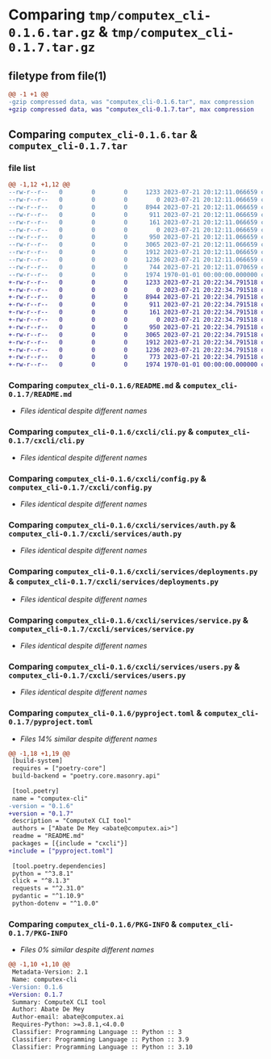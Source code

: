 # Comparing `tmp/computex_cli-0.1.6.tar.gz` & `tmp/computex_cli-0.1.7.tar.gz`

## filetype from file(1)

```diff
@@ -1 +1 @@
-gzip compressed data, was "computex_cli-0.1.6.tar", max compression
+gzip compressed data, was "computex_cli-0.1.7.tar", max compression
```

## Comparing `computex_cli-0.1.6.tar` & `computex_cli-0.1.7.tar`

### file list

```diff
@@ -1,12 +1,12 @@
--rw-r--r--   0        0        0     1233 2023-07-21 20:12:11.066659 computex_cli-0.1.6/README.md
--rw-r--r--   0        0        0        0 2023-07-21 20:12:11.066659 computex_cli-0.1.6/cxcli/__init__.py
--rw-r--r--   0        0        0     8944 2023-07-21 20:12:11.066659 computex_cli-0.1.6/cxcli/cli.py
--rw-r--r--   0        0        0      911 2023-07-21 20:12:11.066659 computex_cli-0.1.6/cxcli/config.py
--rw-r--r--   0        0        0      161 2023-07-21 20:12:11.066659 computex_cli-0.1.6/cxcli/exc.py
--rw-r--r--   0        0        0        0 2023-07-21 20:12:11.066659 computex_cli-0.1.6/cxcli/services/__init__.py
--rw-r--r--   0        0        0      950 2023-07-21 20:12:11.066659 computex_cli-0.1.6/cxcli/services/auth.py
--rw-r--r--   0        0        0     3065 2023-07-21 20:12:11.066659 computex_cli-0.1.6/cxcli/services/deployments.py
--rw-r--r--   0        0        0     1912 2023-07-21 20:12:11.066659 computex_cli-0.1.6/cxcli/services/service.py
--rw-r--r--   0        0        0     1236 2023-07-21 20:12:11.066659 computex_cli-0.1.6/cxcli/services/users.py
--rw-r--r--   0        0        0      744 2023-07-21 20:12:11.070659 computex_cli-0.1.6/pyproject.toml
--rw-r--r--   0        0        0     1974 1970-01-01 00:00:00.000000 computex_cli-0.1.6/PKG-INFO
+-rw-r--r--   0        0        0     1233 2023-07-21 20:22:34.791518 computex_cli-0.1.7/README.md
+-rw-r--r--   0        0        0        0 2023-07-21 20:22:34.791518 computex_cli-0.1.7/cxcli/__init__.py
+-rw-r--r--   0        0        0     8944 2023-07-21 20:22:34.791518 computex_cli-0.1.7/cxcli/cli.py
+-rw-r--r--   0        0        0      911 2023-07-21 20:22:34.791518 computex_cli-0.1.7/cxcli/config.py
+-rw-r--r--   0        0        0      161 2023-07-21 20:22:34.791518 computex_cli-0.1.7/cxcli/exc.py
+-rw-r--r--   0        0        0        0 2023-07-21 20:22:34.791518 computex_cli-0.1.7/cxcli/services/__init__.py
+-rw-r--r--   0        0        0      950 2023-07-21 20:22:34.791518 computex_cli-0.1.7/cxcli/services/auth.py
+-rw-r--r--   0        0        0     3065 2023-07-21 20:22:34.791518 computex_cli-0.1.7/cxcli/services/deployments.py
+-rw-r--r--   0        0        0     1912 2023-07-21 20:22:34.791518 computex_cli-0.1.7/cxcli/services/service.py
+-rw-r--r--   0        0        0     1236 2023-07-21 20:22:34.791518 computex_cli-0.1.7/cxcli/services/users.py
+-rw-r--r--   0        0        0      773 2023-07-21 20:22:34.791518 computex_cli-0.1.7/pyproject.toml
+-rw-r--r--   0        0        0     1974 1970-01-01 00:00:00.000000 computex_cli-0.1.7/PKG-INFO
```

### Comparing `computex_cli-0.1.6/README.md` & `computex_cli-0.1.7/README.md`

 * *Files identical despite different names*

### Comparing `computex_cli-0.1.6/cxcli/cli.py` & `computex_cli-0.1.7/cxcli/cli.py`

 * *Files identical despite different names*

### Comparing `computex_cli-0.1.6/cxcli/config.py` & `computex_cli-0.1.7/cxcli/config.py`

 * *Files identical despite different names*

### Comparing `computex_cli-0.1.6/cxcli/services/auth.py` & `computex_cli-0.1.7/cxcli/services/auth.py`

 * *Files identical despite different names*

### Comparing `computex_cli-0.1.6/cxcli/services/deployments.py` & `computex_cli-0.1.7/cxcli/services/deployments.py`

 * *Files identical despite different names*

### Comparing `computex_cli-0.1.6/cxcli/services/service.py` & `computex_cli-0.1.7/cxcli/services/service.py`

 * *Files identical despite different names*

### Comparing `computex_cli-0.1.6/cxcli/services/users.py` & `computex_cli-0.1.7/cxcli/services/users.py`

 * *Files identical despite different names*

### Comparing `computex_cli-0.1.6/pyproject.toml` & `computex_cli-0.1.7/pyproject.toml`

 * *Files 14% similar despite different names*

```diff
@@ -1,18 +1,19 @@
 [build-system]
 requires = ["poetry-core"]
 build-backend = "poetry.core.masonry.api"
 
 [tool.poetry]
 name = "computex-cli"
-version = "0.1.6"
+version = "0.1.7"
 description = "ComputeX CLI tool"
 authors = ["Abate De Mey <abate@computex.ai>"]
 readme = "README.md"
 packages = [{include = "cxcli"}]
+include = ["pyproject.toml"]
 
 [tool.poetry.dependencies]
 python = "^3.8.1"
 click = "^8.1.3"
 requests = "^2.31.0"
 pydantic = "^1.10.9"
 python-dotenv = "^1.0.0"
```

### Comparing `computex_cli-0.1.6/PKG-INFO` & `computex_cli-0.1.7/PKG-INFO`

 * *Files 0% similar despite different names*

```diff
@@ -1,10 +1,10 @@
 Metadata-Version: 2.1
 Name: computex-cli
-Version: 0.1.6
+Version: 0.1.7
 Summary: ComputeX CLI tool
 Author: Abate De Mey
 Author-email: abate@computex.ai
 Requires-Python: >=3.8.1,<4.0.0
 Classifier: Programming Language :: Python :: 3
 Classifier: Programming Language :: Python :: 3.9
 Classifier: Programming Language :: Python :: 3.10
```

